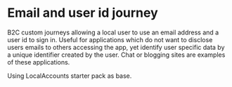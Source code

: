 # Email and user id journey
B2C custom journeys allowing a local user to use an email address and a user id to sign in. Useful for applications which do not want to disclose users emails to others 
accessing the app, yet identify user specific data by a unique identifier created by the user. Chat or blogging sites are examples of these applications.

Using LocalAccounts starter pack as base.